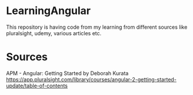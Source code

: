 # LearningAngular
This repository is having code from my learning from different sources like pluralsight, udemy, various articles etc.

# Sources
APM - Angular: Getting Started by Deborah Kurata
      https://app.pluralsight.com/library/courses/angular-2-getting-started-update/table-of-contents